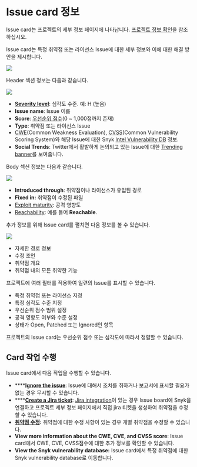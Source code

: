 # Issue card 정보

Issue card는 프로젝트의 세부 정보 페이지에 나타납니다. [프로젝트 정보 확인](view-project-information/)을 참조하십시오.

Issue card는 특정 취약점 또는 라이선스 Issue에 대한 세부 정보와 이에 대한 해결 방안을 제시합니다.

![](../../.gitbook/assets/screenshot\_2021-03-01\_at\_16.19.01.png)

Header 섹션 정보는 다음과 같습니다.

![](../../.gitbook/assets/issue-card-header.png)

* [**Severity level**](../../introducing-snyk/snyks-core-concepts/severity-levels.md): 심각도 수준. 예: H (높음)
* **Issue name**: Issue 이름
* **Score**: [우선순위 점수](../../features/fixing-and-prioritizing-issues/starting-to-fix-vulnerabilities/snyk-priority-score.md)(0 \~ 1,000점까지 존재)
* **Type**: 취약점 또는 라이선스 Issue
* [CWE](https://cwe.mitre.org/index.html)(Common Weakness Evaluation), [CVSS](https://www.first.org/cvss/calculator/3.1)(Common Vulnerability Scoring System)와 해당 Issue에 대한 Snyk [Intel Vulnerability DB](https://snyk.io/vuln) 정보.
* **Social Trends**: Twitter에서 활발하게 논의되고 있는 Issue에 대한 [Trending banner](../../features/fixing-and-prioritizing-issues/prioritizing-issues/prioritize-by-social-trends.md)를 보여줍니다.

Body 섹션 정보는 다음과 같습니다.

![](../../.gitbook/assets/issue-card-body.png)

* **Introduced through**: 취약점이나 라이선스가 유입된 경로
* **Fixed in:** 취약점이 수정된 파일
* [Exploit maturity](../../features/fixing-and-prioritizing-issues/issue-management/evaluating-and-prioritizing-vulnerabilities.md): 공격 영향도
* [Reachability](../../features/fixing-and-prioritizing-issues/prioritizing-issues/reachable-vulnerabilities.md): 예를 들어 **Reachable**.

추가 정보를 위해 Issue card를 펼치면 다음 정보를 볼 수 있습니다.

![](../../.gitbook/assets/screenshot\_2021-03-01\_at\_16.08.49.png)

* 자세한 경로 정보
* 수정 조언
* 취약점 개요
* 취약점 내의 모든 취약한 기능

프로젝트에 여러 필터를 적용하여 일련의 Issue를 표시할 수 있습니다.

* 특정 취약점 또는 라이선스 지정
* 특정 심각도 수준 지정
* 우선순위 점수 범위 설정
* 공격 영항도 여부와 수준 설정
* 상태가 Open, Patched 또는 Ignored인 항목

프로젝트의 Issue card는 우선순위 점수 또는 심각도에 따라서 정렬할 수 있습니다.

## Card 작업 수행

Issue card에서 다음 작업을 수행할 수 있습니다.

* ****[**Ignore the issue**](../../features/fixing-and-prioritizing-issues/starting-to-fix-vulnerabilities/introduction-to-ignoring-issues.md): Issue에 대해서 조치를 취하거나 보고서에 표시할 필요가 없는 경우 무시할 수 있습니다.
* ****[**Create a Jira ticket**](../../features/integrations/notifications-ticketing-system-integrations/jira.md): [Jira integration](../../features/integrations/notifications-ticketing-system-integrations/jira.md)이 있는 경우 Issue board에 Snyk을 연결하고 프로젝트 세부 정보 페이지에서 직접 jira 티켓을 생성하여 취약점을 수정할 수 있습니다.
* [**취약점 수정**](../../products/snyk-open-source/open-source-basics/fixing-vulnerabilities.md)**:** 취약점에 대한 수정 사항이 있는 경우 개별 취약점을 수정할 수 있습니다.
* **View more information about the CWE, CVE, and CVSS score**: Issue card에서 CWE, CVE, CVSS점수에 대한 추가 정보를 확인할 수 있습니다.
* **View the Snyk vulnerability database:** Issue card에서 특정 취약점에 대한 Snyk vulnerability database로 이동합니다.
